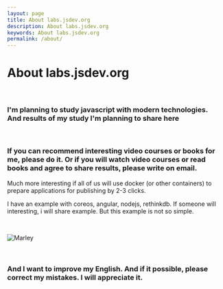```yaml
---
layout: page
title: About labs.jsdev.org
description: About labs.jsdev.org
keywords: About labs.jsdev.org
permalink: /about/
---
```


# About labs.jsdev.org

<br/>

### I'm planning to study javascript with modern technologies. And results of my study I'm planning to share here

<br/>

### If you can recommend interesting video courses or books for me, please do it. Or if you will watch video courses or read books and agree to share results, please write on email.

Much more interesting if all of us will use docker (or other containers) to prepare applications for publishing by 2-3 clicks.

I have an example with coreos, angular, nodejs, rethinkdb. If someone will interesting, i will share example. But this example is not so simple.

<br/>

![Marley](/img/a3333333mail.gif 'Marley')

<br/>

### And I want to improve my English. And if it possible, please correct my mistakes. I will appreciate it.
